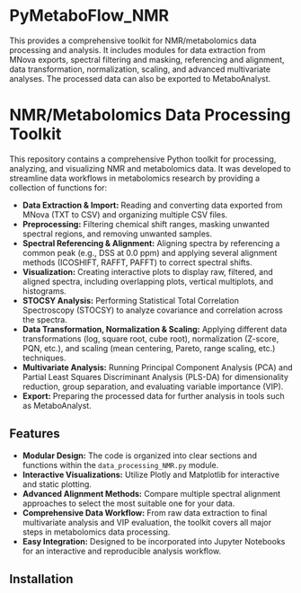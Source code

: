 # PyMetaboFlow_NMR
This provides a comprehensive toolkit for NMR/metabolomics data processing and analysis. It includes modules for data extraction from MNova exports, spectral filtering and masking, referencing and alignment, data transformation, normalization, scaling, and advanced multivariate analyses. The processed data can also be exported to MetaboAnalyst.

# NMR/Metabolomics Data Processing Toolkit

This repository contains a comprehensive Python toolkit for processing, analyzing, and visualizing NMR and metabolomics data. It was developed to streamline data workflows in metabolomics research by providing a collection of functions for:

- **Data Extraction & Import:** Reading and converting data exported from MNova (TXT to CSV) and organizing multiple CSV files.
- **Preprocessing:** Filtering chemical shift ranges, masking unwanted spectral regions, and removing unwanted samples.
- **Spectral Referencing & Alignment:** Aligning spectra by referencing a common peak (e.g., DSS at 0.0 ppm) and applying several alignment methods (ICOSHIFT, RAFFT, PAFFT) to correct spectral shifts.
- **Visualization:** Creating interactive plots to display raw, filtered, and aligned spectra, including overlapping plots, vertical multiplots, and histograms.
- **STOCSY Analysis:** Performing Statistical Total Correlation Spectroscopy (STOCSY) to analyze covariance and correlation across the spectra.
- **Data Transformation, Normalization & Scaling:** Applying different data transformations (log, square root, cube root), normalization (Z-score, PQN, etc.), and scaling (mean centering, Pareto, range scaling, etc.) techniques.
- **Multivariate Analysis:** Running Principal Component Analysis (PCA) and Partial Least Squares Discriminant Analysis (PLS-DA) for dimensionality reduction, group separation, and evaluating variable importance (VIP).
- **Export:** Preparing the processed data for further analysis in tools such as MetaboAnalyst.

## Features

- **Modular Design:** The code is organized into clear sections and functions within the `data_processing_NMR.py` module.
- **Interactive Visualizations:** Utilize Plotly and Matplotlib for interactive and static plotting.
- **Advanced Alignment Methods:** Compare multiple spectral alignment approaches to select the most suitable one for your data.
- **Comprehensive Data Workflow:** From raw data extraction to final multivariate analysis and VIP evaluation, the toolkit covers all major steps in metabolomics data processing.
- **Easy Integration:** Designed to be incorporated into Jupyter Notebooks for an interactive and reproducible analysis workflow.

## Installation

